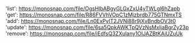 'list':	https://monosnap.com/file/OgsHIbABgyGLGxZxU4yTWLgl6hZapb
'get': https://monosnap.com/file/R86FVVhVOpC1zMjzbrdb775GTNmxTS
'add': https://monosnap.com/file/Ln0ExPyIT2JVNi88r9jXvBndbOV3t0
'update': https://monosnap.com/file/6sa5QpkAWKTpQVzNsMxIjaBgrZy23p
'remove': https://monosnap.com/file/iEdfsQ3ZXulany1OIJAZBtKAiUZuUk
